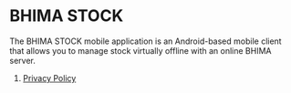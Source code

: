 # BHIMA STOCK

The BHIMA STOCK mobile application is an Android-based mobile client that allows you to manage stock virtually offline with an online BHIMA server.

1. [Privacy Policy](./private-policy/)